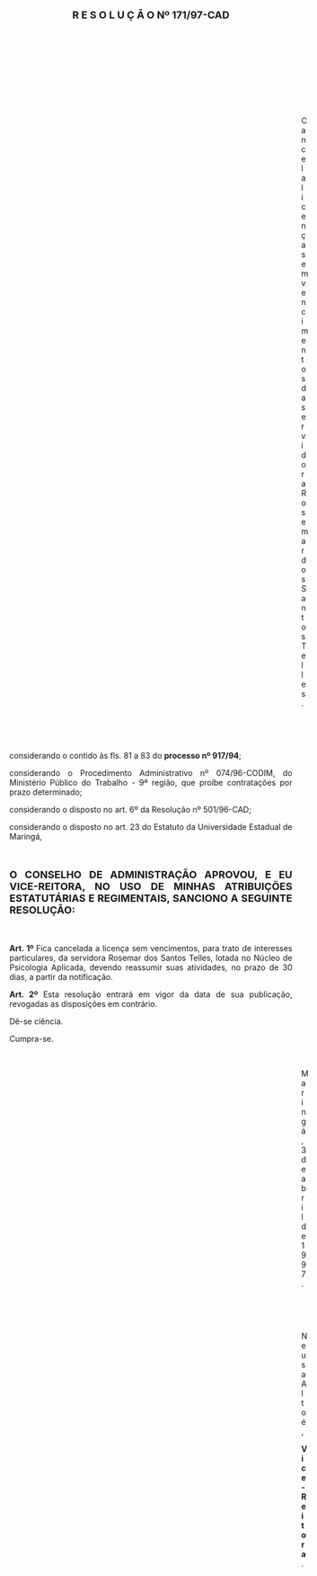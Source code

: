 <BODY>

<B><FONT SIZE=4><P ALIGN="CENTER">R E S O L U &Ccedil; &Atilde; O   Nº 171/97-CAD</P>
</B></FONT>
<P>&nbsp;</P>
<P>&nbsp;</P>
<P>&nbsp;</P>
<P>&nbsp;</P>
<P>&nbsp;</P><DIR>
<DIR>
<DIR>
<DIR>
<DIR>
<DIR>
<DIR>
<DIR>
<DIR>
<DIR>
<DIR>
<DIR>
<DIR>

<P ALIGN="JUSTIFY">Cancela licen&ccedil;a sem vencimentos da servidora Rosemar dos Santos Telles.</P>
<P ALIGN="JUSTIFY"></P>
<P ALIGN="JUSTIFY">&nbsp;</P>
<P ALIGN="JUSTIFY">&nbsp;</P></DIR>
</DIR>
</DIR>
</DIR>
</DIR>
</DIR>
</DIR>
</DIR>
</DIR>
</DIR>
</DIR>
</DIR>
</DIR>

<P ALIGN="JUSTIFY">&#9;&#9;considerando o contido &agrave;s fls. 81 a 83 do <B>processo nº 917/94</B>;</P>
<P ALIGN="JUSTIFY">&#9;&#9;considerando o Procedimento Administrativo nº 074/96-CODIM, do Minist&eacute;rio P&uacute;blico do Trabalho - 9ª regi&atilde;o, que pro&iacute;be contrata&ccedil;&otilde;es por prazo determinado;</P>
<P ALIGN="JUSTIFY">&#9;&#9;considerando o disposto no art. 6º da Resolu&ccedil;&atilde;o nº 501/96-CAD;</P>
<P ALIGN="JUSTIFY">&#9;&#9;considerando o disposto no art. 23 do Estatuto da Universidade Estadual de Maring&aacute;,</P>
<P ALIGN="JUSTIFY"></P>
<P ALIGN="JUSTIFY">&nbsp;</P>
<B><FONT SIZE=4><P ALIGN="JUSTIFY">O CONSELHO DE ADMINISTRA&Ccedil;&Atilde;O APROVOU, E EU VICE-REITORA, NO USO DE MINHAS ATRIBUI&Ccedil;&Otilde;ES ESTATUT&Aacute;RIAS E REGIMENTAIS, SANCIONO A SEGUINTE RESOLU&Ccedil;&Atilde;O:</P>
</B></FONT><P ALIGN="JUSTIFY"></P>
<P ALIGN="JUSTIFY">&nbsp;</P>
<P ALIGN="JUSTIFY">&#9;&#9;<B>Art. 1º </B>Fica cancelada a licen&ccedil;a sem vencimentos, para trato de interesses particulares, da servidora Rosemar dos Santos Telles, lotada no N&uacute;cleo de Psicologia Aplicada, devendo reassumir suas atividades, no prazo de 30 dias, a partir da notifica&ccedil;&atilde;o.</P>
<P ALIGN="JUSTIFY">&#9;&#9;<B>Art. 2º</B> Esta resolu&ccedil;&atilde;o entrar&aacute; em vigor da data de sua publica&ccedil;&atilde;o, revogadas as disposi&ccedil;&otilde;es em contr&aacute;rio.</P>
<P>&#9;&#9;D&ecirc;-se ci&ecirc;ncia.</P>
<P>&#9;&#9;Cumpra-se.</P>

<P>&nbsp;</P><DIR>
<DIR>
<DIR>
<DIR>
<DIR>
<DIR>
<DIR>
<DIR>
<DIR>
<DIR>
<DIR>
<DIR>
<DIR>

<P>Maring&aacute;, 3 de abril de 1997.</P>

<P>&nbsp;</P>
<P>&nbsp;</P>
<P>Neusa Alto&eacute;,</P>
<B><P>Vice-Reitora</B>.</P>
</DIR>
</DIR>
</DIR>
</DIR>
</DIR>
</DIR>
</DIR>
</DIR>
</DIR>
</DIR>
</DIR>
</DIR>
</DIR>
</BODY>
